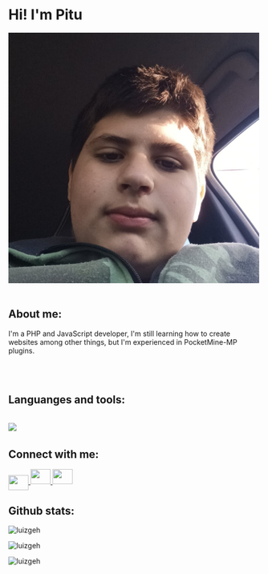 <p align = 'center'>
   <h1>Hi! I'm Pitu</h1>
   <img src="./myprofile.jpg" height="500" width="500">
   <br></br>
   <h2>About me: </h2>
   <p>I'm a PHP and JavaScript developer, I'm still learning how to create websites among other things, but I'm experienced in  PocketMine-MP plugins.</p>
   <br></br>
   <h2>Languanges and tools: <h2>
   <img src = 'https://skillicons.dev/icons?i=php,js,npm,git'>
   <h2>Connect with me:</h2>
   <p>
      <a href="https://twitter.com/luizgeh" target="blank">
         <img align="center" src="https://skillicons.dev/icons?i=twitter" height="30" width="40" />
      </a>
      <a href="https://youtube.com/@luizgeh" target="blank">
        <img src="https://skillicons.dev/icons?i=youtube" height="30" width="40" />
      </a>
      <a href="https://instagram.com/luizgeh_" target="blank">
        <img src="https://skillicons.dev/icons?i=instagram" height="30" width="40" />
      </a>
   </p>
   <h2>Github stats:</h2>
   <p'>
      <img src="https://github-readme-stats.vercel.app/api/top-langs?username=luizgeh&show_icons=true&locale=en&layout=compact" alt="luizgeh"/></p>
      <img src="https://github-readme-stats.vercel.app/api?username=luizgeh&show_icons=true&locale=en" alt="luizgeh"/></p>
      <img src="https://github-readme-streak-stats.herokuapp.com/?user=luizgeh" alt="luizgeh"/>
   </p>
</p>

